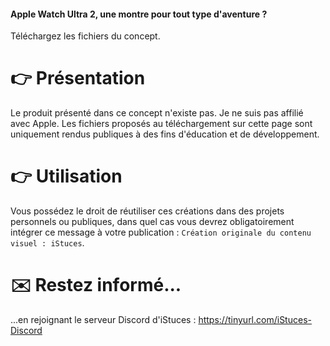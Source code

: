 #### Apple Watch Ultra 2, une montre pour tout type d'aventure ?
Téléchargez les fichiers du concept.

# 👉 Présentation
Le produit présenté dans ce concept n'existe pas. Je ne suis pas affilié avec Apple.
Les fichiers proposés au téléchargement sur cette page sont uniquement rendus publiques à des fins d'éducation et de développement.

# 👉 Utilisation
Vous possédez le droit de réutiliser ces créations dans des projets personnels ou publiques, dans quel cas vous devrez obligatoirement intégrer ce message à votre publication :
`Création originale du contenu visuel : iStuces`.

# ✉️ Restez informé...
...en rejoignant le serveur Discord d'iStuces : https://tinyurl.com/iStuces-Discord
